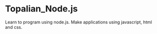 # Topalian_Node.js
Learn to program using node.js. Make applications using javascript, html and css.
